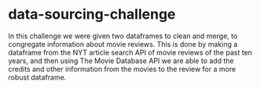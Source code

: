 # data-sourcing-challenge

In this challenge we were given two dataframes to clean and merge, to congregate information about movie reviews.
This is done by making a dataframe from the NYT article search API of movie reviews of the past ten years, and then using The Movie Database API we are able to add the credits and other information from the movies to the review for a more robust dataframe.
